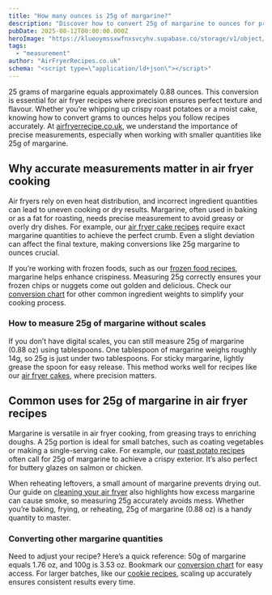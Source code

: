 ```yaml
---
title: "How many ounces is 25g of margarine?"
description: "Discover how to convert 25g of margarine to ounces for precise air fryer recipes. Get accurate measurements in seconds!"
pubDate: 2025-08-12T00:00:00.000Z
heroImage: "https://klueoymssxwfnxsvcyhv.supabase.co/storage/v1/object/public/md/how-many-ounces-is-25g-of-margarine-8178c240.webp"
tags:
  - "measurement"
author: "AirFryerRecipes.co.uk"
schema: "<script type=\"application/ld+json\"></script>"
---
```


<p>25 grams of margarine equals approximately 0.88 ounces. This conversion is essential for air fryer recipes where precision ensures perfect texture and flavour. Whether you’re whipping up crispy roast potatoes or a moist cake, knowing how to convert grams to ounces helps you follow recipes accurately. At <a href=https://www.airfryerrecipe.co.uk>airfryerrecipe.co.uk</a>, we understand the importance of precise measurements, especially when working with smaller quantities like 25g of margarine.</p>  

<h2>Why accurate measurements matter in air fryer cooking</h2>  
<p>Air fryers rely on even heat distribution, and incorrect ingredient quantities can lead to uneven cooking or dry results. Margarine, often used in baking or as a fat for roasting, needs precise measurement to avoid greasy or overly dry dishes. For example, our <a href=https://www.airfryerrecipe.co.uk/recipes>air fryer cake recipes</a> require exact margarine quantities to achieve the perfect crumb. Even a slight deviation can affect the final texture, making conversions like 25g margarine to ounces crucial.</p>  

<p>If you’re working with frozen foods, such as our <a href=https://www.airfryerrecipe.co.uk/recipe-category/frozen-foods>frozen food recipes</a>, margarine helps enhance crispiness. Measuring 25g correctly ensures your frozen chips or nuggets come out golden and delicious. Check our <a href=https://www.airfryerrecipe.co.uk/air-fryer-conversion-chart>conversion chart</a> for other common ingredient weights to simplify your cooking process.</p>  

<h3>How to measure 25g of margarine without scales</h3>  
<p>If you don’t have digital scales, you can still measure 25g of margarine (0.88 oz) using tablespoons. One tablespoon of margarine weighs roughly 14g, so 25g is just under two tablespoons. For sticky margarine, lightly grease the spoon for easy release. This method works well for recipes like our <a href=https://www.airfryerrecipe.co.uk/recipe-category/cakes>air fryer cakes</a>, where precision matters.</p>  

<h2>Common uses for 25g of margarine in air fryer recipes</h2>  
<p>Margarine is versatile in air fryer cooking, from greasing trays to enriching doughs. A 25g portion is ideal for small batches, such as coating vegetables or making a single-serving cake. For example, our <a href=https://www.airfryerrecipe.co.uk/recipe-category/potatoes>roast potato recipes</a> often call for 25g of margarine to achieve a crispy exterior. It’s also perfect for buttery glazes on salmon or chicken.</p>  

<p>When reheating leftovers, a small amount of margarine prevents drying out. Our guide on <a href=https://www.airfryerrecipe.co.uk/air-fryer-cleaner>cleaning your air fryer</a> also highlights how excess margarine can cause smoke, so measuring 25g accurately avoids mess. Whether you’re baking, frying, or reheating, 25g of margarine (0.88 oz) is a handy quantity to master.</p>  

<h3>Converting other margarine quantities</h3>  
<p>Need to adjust your recipe? Here’s a quick reference: 50g of margarine equals 1.76 oz, and 100g is 3.53 oz. Bookmark our <a href=https://www.airfryerrecipe.co.uk/air-fryer-conversion-chart>conversion chart</a> for easy access. For larger batches, like our <a href=https://www.airfryerrecipe.co.uk/recipe-category/cookies>cookie recipes</a>, scaling up accurately ensures consistent results every time.</p>